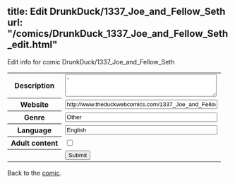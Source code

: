 title: Edit DrunkDuck/1337_Joe_and_Fellow_Seth
url: "/comics/DrunkDuck_1337_Joe_and_Fellow_Seth_edit.html"
---
Edit info for comic DrunkDuck/1337_Joe_and_Fellow_Seth

<form name="comic" action="http://gaepostmail.appspot.com/comic/" method="post">
<table class="comicinfo">
<tr>
<th>Description</th><td><textarea name="description" cols="40" rows="3">-</textarea></td>
</tr>
<tr>
<th>Website</th><td><input type="text" name="url" value="http://www.theduckwebcomics.com/1337_Joe_and_Fellow_Seth/" size="40"/></td>
</tr>
<tr>
<th>Genre</th><td><input type="text" name="genre" value="Other" size="40"/></td>
</tr>
<tr>
<th>Language</th><td><input type="text" name="language" value="English" size="40"/></td>
</tr>
<tr>
<th>Adult content</th><td><input type="checkbox" name="adult" value="adult" /></td>
</tr>
<tr>
<th></th><td>
<input type="hidden" name="comic" value="DrunkDuck_1337_Joe_and_Fellow_Seth" />
<input type="submit" name="submit" value="Submit" />
</td>
</tr>
</table>
</form>

Back to the [comic](DrunkDuck_1337_Joe_and_Fellow_Seth.html).
